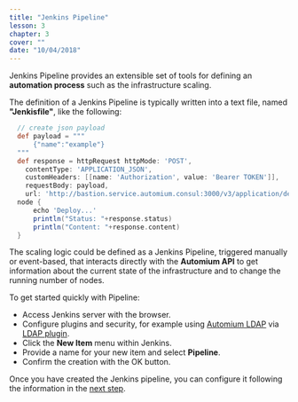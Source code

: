 ```yaml
---
title: "Jenkins Pipeline"
lesson: 3
chapter: 3
cover: ""
date: "10/04/2018"
---
```


Jenkins Pipeline provides an extensible set of tools for defining an **automation process** such as the infrastructure scaling.

The definition of a Jenkins Pipeline is typically written into a text file, named **"Jenkisfile"**, like the following:

```groovy
  // create json payload
  def payload = """
      {"name":"example"}
  """
  def response = httpRequest httpMode: 'POST',
    contentType: 'APPLICATION_JSON',
    customHeaders: [[name: 'Authorization', value: 'Bearer TOKEN']],
    requestBody: payload,
    url: 'http://bastion.service.automium.consul:3000/v3/application/deploy'
  node {
      echo 'Deploy...'
      println("Status: "+response.status)
      println("Content: "+response.content)
  }
```

The scaling logic could be defined as a Jenkins Pipeline, triggered manually or event-based, that interacts directly with the **Automium API** to get information about the current state of the infrastructure and to change the running number of nodes.

To get started quickly with Pipeline:  
* Access Jenkins server with the browser.
* Configure plugins and security, for example using [Automium LDAP](/concepts/LDAP) via [LDAP plugin](https://plugins.jenkins.io/ldap).
* Click the **New Item** menu within Jenkins.
* Provide a name for your new item and select **Pipeline**.
* Confirm the creation with the OK button. 

Once you have created the Jenkins pipeline, you can configure it following the information in the [next step](pipeline-configuration).
